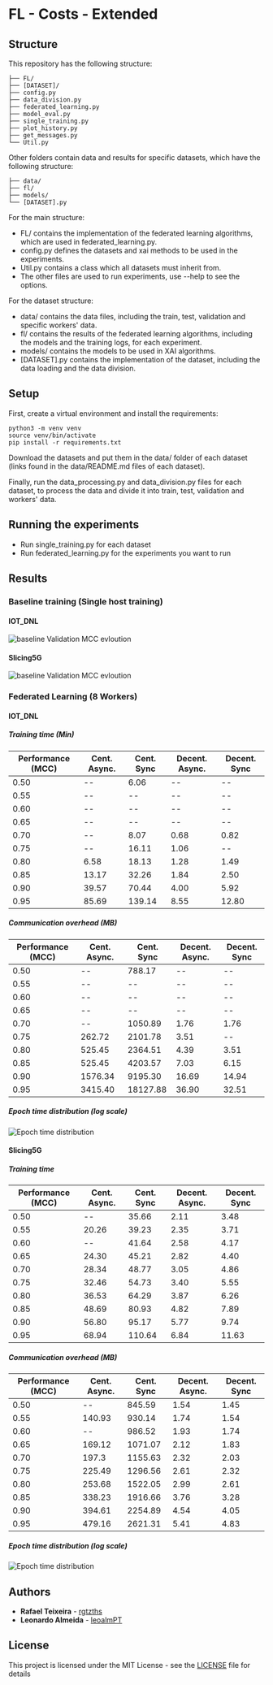 # FL - Costs - Extended

## Structure

This repository has the following structure:
```
├── FL/
├── [DATASET]/
├── config.py
├── data_division.py
├── federated_learning.py
├── model_eval.py
├── single_training.py
├── plot_history.py
├── get_messages.py
└── Util.py
```

Other folders contain data and results for specific datasets, which have the following structure:
```
├── data/
├── fl/
├── models/
└── [DATASET].py
```

For the main structure:
- FL/ contains the implementation of the federated learning algorithms, which are used in federated_learning.py. 
- config.py defines the datasets and xai methods to be used in the experiments.
- Util.py contains a class which all datasets must inherit from.
- The other files are used to run experiments, use --help to see the options.

For the dataset structure:
- data/ contains the data files, including the train, test, validation and specific workers' data.
- fl/ contains the results of the federated learning algorithms, including the models and the training logs, for each experiment.
- models/ contains the models to be used in XAI algorithms.
- [DATASET].py contains the implementation of the dataset, including the data loading and the data division.

## Setup

First, create a virtual environment and install the requirements:
```
python3 -m venv venv
source venv/bin/activate
pip install -r requirements.txt
```

Download the datasets and put them in the data/ folder of each dataset (links found in the data/README.md files of each dataset).

Finally, run the data_processing.py and data_division.py files for each dataset, to process the data and divide it into train, test, validation and workers' data.

## Running the experiments

- Run single_training.py for each dataset
- Run federated_learning.py for the experiments you want to run

## Results

### Baseline training (Single host training)

#### IOT_DNL

![baseline Validation MCC evloution ](IOT_DNL/single_training/mcc_val.png)


#### Slicing5G

![baseline Validation MCC evloution](Slicing5G/single_training/mcc_val.png)


### Federated Learning (8 Workers)

#### IOT_DNL

##### Training time (Min)

|Performance (MCC) | Cent. Async. | Cent. Sync | Decent. Async. | Decent. Sync |
|---|---|---| ---- | ---- |
|0.50 | --    | 6.06    | --    | -- |
|0.55 | --    | --      | --    | -- |
|0.60 | --    | --      | --    | -- |
|0.65 | --    | --      | --    | -- |
|0.70 | --    | 8.07    | 0.68  | 0.82 |
|0.75 | --    | 16.11   | 1.06  | --   |
|0.80 | 6.58  | 18.13   | 1.28  | 1.49 |
|0.85 | 13.17 | 32.26   | 1.84  | 2.50 |
|0.90 | 39.57 | 70.44   | 4.00  | 5.92 |
|0.95 | 85.69 | 139.14  | 8.55  | 12.80|

##### Communication overhead (MB)

|Performance (MCC) | Cent. Async. | Cent. Sync | Decent. Async. | Decent. Sync |
|---|---|---| ---- | ---- |
0.50 |  --     | 788.17   |  --   |  -- |
0.55 |  --     |  --      |  --   |  -- |
0.60 |  --     |  --      |  --   |  -- |
0.65 |  --     |  --      |  --   |  -- |
0.70 |  --     | 1050.89  | 1.76  | 1.76 |
0.75 | 262.72  | 2101.78  | 3.51  | -- |
0.80 | 525.45  | 2364.51  | 4.39  | 3.51 |
0.85 | 525.45  | 4203.57  | 7.03  | 6.15 |
0.90 | 1576.34 | 9195.30  | 16.69 | 14.94 |
0.95 | 3415.40 | 18127.88 | 36.90 | 32.51 |

##### Epoch time distribution (log scale)

![Epoch time distribution](IOT_DNL/fl/decentralized_sync/times_comparison.png)


#### Slicing5G

##### Training time

|Performance (MCC) | Cent. Async. | Cent. Sync | Decent. Async. | Decent. Sync |
|---|---|---| ---- | ---- |
|0.50 | --    | 35.66  | 2.11 | 3.48 |
|0.55 | 20.26 | 39.23  | 2.35 | 3.71 |
|0.60 | --    | 41.64  | 2.58 | 4.17 |
|0.65 | 24.30 | 45.21  | 2.82 | 4.40 |
|0.70 | 28.34 | 48.77  | 3.05 | 4.86 |
|0.75 | 32.46 | 54.73  | 3.40 | 5.55 |
|0.80 | 36.53 | 64.29  | 3.87 | 6.26 |
|0.85 | 48.69 | 80.93  | 4.82 | 7.89 |
|0.90 | 56.80 | 95.17  | 5.77 | 9.74 |
|0.95 | 68.94 | 110.64 | 6.84 | 11.63 |

##### Communication overhead (MB)

|Performance (MCC) | Cent. Async. | Cent. Sync | Decent. Async. | Decent. Sync |
|---|---|---| ---- | ---- |
0.50 | --     | 845.59  | 1.54 | 1.45 |
0.55 | 140.93 | 930.14  | 1.74 | 1.54 |
0.60 | --     | 986.52  | 1.93 | 1.74 |
0.65 | 169.12 | 1071.07 | 2.12 | 1.83 |
0.70 | 197.3  | 1155.63 | 2.32 | 2.03 |
0.75 | 225.49 | 1296.56 | 2.61 | 2.32 |
0.80 | 253.68 | 1522.05 | 2.99 | 2.61 |
0.85 | 338.23 | 1916.66 | 3.76 | 3.28 |
0.90 | 394.61 | 2254.89 | 4.54 | 4.05 |
0.95 | 479.16 | 2621.31 | 5.41 | 4.83 |

##### Epoch time distribution (log scale)

![Epoch time distribution](Slicing5G/fl/decentralized_async/times_comparison.png)

## Authors

* **Rafael Teixeira** - [rgtzths](https://github.com/rgtzths)
* **Leonardo Almeida** - [leoalmPT](https://github.com/leoalmPT/)

## License

This project is licensed under the MIT License - see the [LICENSE](LICENSE) file for details